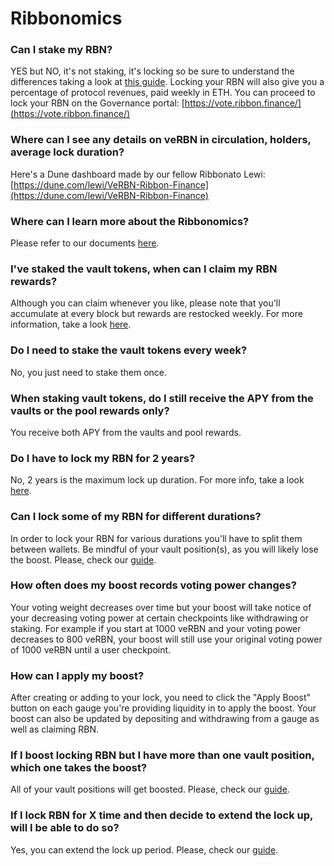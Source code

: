 # Ribbonomics

### Can I stake my RBN?

YES but NO, it's not staking, it's locking so be sure to understand the differences taking a look at [this guide](../ribbon-dao/how-to-lock-rbn-boost-and-claim-protocol-revenues.md). Locking your RBN will also give you a percentage of protocol revenues, paid weekly in ETH. You can proceed to lock your RBN on the Governance portal: [https://vote.ribbon.finance/](https://vote.ribbon.finance/)

### Where can I see any details on veRBN in circulation, holders, average lock duration?

Here's a Dune dashboard made by our fellow Ribbonato Lewi: [https://dune.com/lewi/VeRBN-Ribbon-Finance](https://dune.com/lewi/VeRBN-Ribbon-Finance)

### Where can I learn more about the Ribbonomics?

Please refer to our documents [here](../ribbon-dao/overview-and-rbn-distribution.md).&#x20;

### I've staked the vault tokens, when can I claim my RBN rewards?

Although you can claim whenever you like, please note that you'll accumulate at every block but rewards are restocked weekly. For more information, take a look [here](../theta-vault/how-to-stake-unstake-vault-shares-and-claim-rewards.md).

### Do I need to stake the vault tokens every week?

No, you just need to stake them once.

### When staking vault tokens, do I still receive the APY from the vaults or the pool rewards only?

You receive both APY from the vaults and pool rewards.

### Do I have to lock my RBN for 2 years?

No, 2 years is the maximum lock up duration. For more info, take a look [here](../ribbon-dao/how-to-lock-rbn-boost-and-claim-protocol-revenues.md).

### Can I lock some of my RBN for different durations?

In order to lock your RBN for various durations you'll have to split them between wallets. Be mindful of your vault position(s), as you will likely lose the boost. Please, check our [guide](../ribbon-dao/how-to-lock-rbn-boost-and-claim-protocol-revenues.md).

### How often does my boost records voting power changes?

Your voting weight decreases over time but your boost will take notice of your decreasing voting power at certain checkpoints like withdrawing or staking. For example if you start at 1000 veRBN and your voting power decreases to 800 veRBN, your boost will still use your original voting power of 1000 veRBN until a user checkpoint.

### How can I apply my boost?

After creating or adding to your lock, you need to click the "Apply Boost" button on each gauge you're providing liquidity in to apply the boost. Your boost can also be updated by depositing and withdrawing from a gauge as well as claiming RBN.&#x20;

### If I boost locking RBN but I have more than one vault position, which one takes the boost?

All of your vault positions will get boosted. Please, check our [guide](../ribbon-dao/how-to-lock-rbn-boost-and-claim-protocol-revenues.md).

### If I lock RBN for X time and then decide to extend the lock up, will I be able to do so?

Yes, you can extend the lock up period. Please, check our [guide](../ribbon-dao/how-to-lock-rbn-boost-and-claim-protocol-revenues.md).
